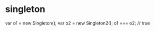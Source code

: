 # singleton

var o1 = new Singleton();
          var o2 = new Singleton2();
          o1 === o2; // true